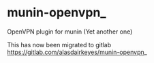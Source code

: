 # munin-openvpn_

OpenVPN plugin for munin (Yet another one)

This has now been migrated to gitlab https://gitlab.com/alasdairkeyes/munin-openvpn_
